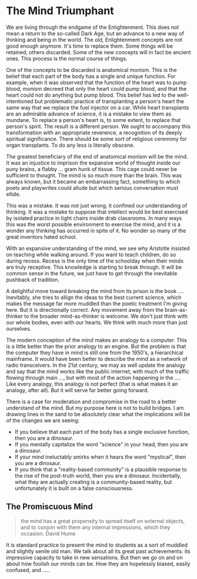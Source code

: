 # The Mind Triumphant

We are living through the endgame of the Enlightenment. This does not mean a return to the so-called Dark Age, but an advance to a new way of thinking and being in the world. The old, Enlightenment concepts are not good enough anymore. It's time to replace them. Some things will be retained, others discarded. Some of the new concepts will in fact be ancient ones. This process is the normal course of things.

One of the concepts to be discarded is anatomical monism. This is the belief that each part of the body has a single and unique function. For example, when it was observed that the function of the heart was to pump blood, monism decreed that only the heart could pump blood, and that the heart could not do anything but pump blood. This belief has led to the well-intentioned but problematic practice of transplanting a person's heart the same way that we replace the fuel injector on a car. While heart transplants are an admirable advance of science, it is a mistake to view them as mundane. To replace a person's heart is, to some extent, to replace that person's spirit. The result is a different person. We ought to accompany this transformation with an appropriate reverence, a recognition of its deeply spiritual significance. There should be some sort of religious ceremony for organ transplants. To do any less is literally obscene.

The greatest beneficiary of the end of anatomical monism will be the mind. It was an injustice to imprison the expansive world of thought inside our puny brains, a flabby ... gram hunk of tissue. This cage could never be sufficient to thought. The mind is so much more than the brain. This was always known, but it became an embarrassing fact, something to which poets and playwrites could allude but which serious conversation must ellide.

This was a mistake. It was not just wrong, it confined our understanding of thinking. It was a mistake to suppose that intellect would be best exercised by isolated practice in tight chairs inside drab classrooms. In many ways this was the worst possible environment to exercise the mind, and it is a wonder any thinking has occurred in spite of it. No wonder so many of the great inventors hated school.

With an expansive understanding of the mind, we see why Aristotle insisted on teaching while walking around. If you want to teach children, do so during recess. Recess is the only time of the schoolday when their minds are truly receptive. This knowledge is starting to break through. It will be common sense in the future, we just have to get through the inevitable pushback of tradition.

A delightful move toward breaking the mind from its prison is the book .... Inevitably, she tries to allign the ideas to the best current science, which makes the message far more muddled than the poetic treatment I'm giving here. But it is directionally correct. Any movement away from the brain-as-thinker to the broader mind-as-thinker is welcome. We don't just think with our whole bodies, even with our hearts. We think with much more than just ourselves.

The modern conception of the mind makes an analogy to a computer. This is a little better than the prior analogy to an engine. But the problem is that the computer they have in mind is still one from the 1950's, a hierarchical mainframe. It would have been better to describe the mind as a network of radio transceivers. In the 21st century, we may as well update the analogy and say that the mind works like the public internet, with much of the traffic flowing through main ..., but with most of the action happening in the .... Like every analogy, this analogy is not perfect (that is what makes it an analogy, after all). But it will serve far better going forward.

There is a case for moderation and compromise in the road to a better understand of the mind. But my purpose here is not to build bridges. I am drawing lines in the sand to be absolutely clear what the implications will be of the changes we are seeing:

* If you believe that each part of the body has a single exclusive function, then you are a dinosaur.
* If you mentally capitalize the word "science" in your head, then you are a dinosaur.
* If your mind ineluctably smirks when it hears the word "mystical", then you are a dinosaur.
* If you think that a "reality-based community" is a plausible response to the rise of the post-truth world, then you are a dinosaur. Incidentally, what they are actually creating is a community-based reality, but unfortunately it is built on a false consciousness.

## The Promiscuous Mind
> the mind has a great propensity to spread itself on external objects, and to conjoin with them any internal impressions, which they occasion.
> David Hume

It is standard practice to present the mind to students as a sort of muddled and slightly senile old man. We talk about all its great past achievements: its impressive capacity to take in new sensations. But then we go on and on about how foolish our minds can be. How they are hopelessly biased, easily confused, and .....

